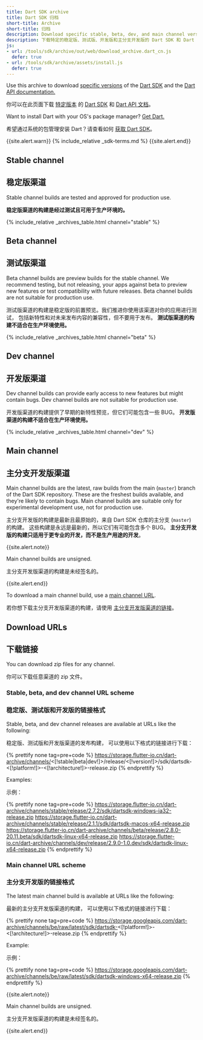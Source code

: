 ```yaml
---
title: Dart SDK archive
title: Dart SDK 归档
short-title: Archive
short-title: 归档
description: Download specific stable, beta, dev, and main channel versions of the Dart SDK and the Dart API documentation.
description: 下载特定的稳定版、测试版、开发版和主分支开发版的 Dart SDK 和 Dart API 文档。
js:
- url: /tools/sdk/archive/out/web/download_archive.dart_cn.js
  defer: true
- url: /tools/sdk/archive/assets/install.js
  defer: true
---
```


Use this archive to download
[specific versions](/get-dart#release-channels) of the
[Dart SDK](/tools/sdk)
and the [Dart API documentation.]({{site.dart_api}}/{{site.data.pkg-vers.SDK.channel}})

你可以在此页面下载 [特定版本](/get-dart#release-channels)
的 [Dart SDK]((/tools/sdk)) 和
[Dart API 文档](({{site.dart_api}}/{{site.data.pkg-vers.SDK.channel}}))。

Want to install Dart with your OS's package manager?
[Get Dart.](/get-dart)

希望通过系统的包管理安装 Dart？请查看如何 [获取 Dart SDK](/get-dart)。

{{site.alert.warn}}
  {% include_relative _sdk-terms.md %}
{{site.alert.end}}

## Stable channel

## 稳定版渠道

Stable channel builds are tested and approved for production use.

**稳定版渠道的构建是经过测试且可用于生产环境的。**

{% include_relative _archives_table.html channel="stable" %}

## Beta channel

## 测试版渠道

Beta channel builds are preview builds for the stable channel.
We recommend testing, but not releasing, your apps against beta
to preview new features or test compatibility with future releases.
Beta channel builds are not suitable for production use.

测试版渠道的构建是稳定版的前置预览。我们推进你使用该渠道对你的应用进行测试，
包括新特性和对未来发布内容的兼容性，但不要用于发布。
**测试版渠道的构建不适合在生产环境使用。**

{% include_relative _archives_table.html channel="beta" %}

## Dev channel

## 开发版渠道

Dev channel builds can provide early access
to new features but might contain bugs.
Dev channel builds are not suitable for production use.

开发版渠道的构建提供了早期的新特性预览，但它们可能包含一些 BUG。
**开发版渠道的构建不适合在生产环境使用。**

{% include_relative _archives_table.html channel="dev" %}

## Main channel

## 主分支开发版渠道

Main channel builds are the latest, raw builds from
the main (`master`) branch of the Dart SDK repository.
These are the freshest builds available,
and they're likely to contain bugs.
Main channel builds are suitable only for
experimental development use, not for production use.

主分支开发版的构建是最新且最原始的，来自
Dart SDK 仓库的主分支 (`master`) 的构建。
这些构建是永远是最新的，所以它们有可能包含多个 BUG。
**主分支开发版的构建只适用于更专业的开发，而不是生产用途的开发**。

{{site.alert.note}}

  Main channel builds are unsigned.

  主分支开发版渠道的构建是未经签名的。

{{site.alert.end}}

To download a main channel build, use a
[main channel URL](#main-channel-url-scheme).

若你想下载主分支开发版渠道的构建，请使用
[主分支开发版渠道的链接](#main-channel-url-scheme)。

## Download URLs

## 下载链接

You can download zip files for any channel.

你可以下载任意渠道的 zip 文件。

### Stable, beta, and dev channel URL scheme

### 稳定版、测试版和开发版的链接格式

Stable, beta, and dev channel releases
are available at URLs like the following:

稳定版、测试版和开发版渠道的发布构建，
可以使用以下格式的链接进行下载：

{% prettify none tag=pre+code %}
https://storage.flutter-io.cn/dart-archive/channels/<[!stable|beta|dev!]>/release/<[!version!]>/sdk/dartsdk-<[!platform!]>-<[!architecture!]>-release.zip
{% endprettify %}

Examples:

示例：

{% prettify none tag=pre+code %}
https://storage.flutter-io.cn/dart-archive/channels/stable/release/2.7.2/sdk/dartsdk-windows-ia32-release.zip
https://storage.flutter-io.cn/dart-archive/channels/stable/release/2.1.1/sdk/dartsdk-macos-x64-release.zip
https://storage.flutter-io.cn/dart-archive/channels/beta/release/2.8.0-20.11.beta/sdk/dartsdk-linux-x64-release.zip
https://storage.flutter-io.cn/dart-archive/channels/dev/release/2.9.0-1.0.dev/sdk/dartsdk-linux-x64-release.zip
{% endprettify %}

### Main channel URL scheme

### 主分支开发版的链接格式

The latest main channel build
is available at URLs like the following:

最新的主分支开发版渠道的构建，
可以使用以下格式的链接进行下载：

{% prettify none tag=pre+code %}
https://storage.googleapis.com/dart-archive/channels/be/raw/latest/sdk/dartsdk-<[!platform!]>-<[!architecture!]>-release.zip
{% endprettify %}

Example:

示例：

{% prettify none tag=pre+code %}
https://storage.googleapis.com/dart-archive/channels/be/raw/latest/sdk/dartsdk-windows-x64-release.zip
{% endprettify %}

{{site.alert.note}}

  Main channel builds are unsigned.

  主分支开发版渠道的构建是未经签名的。

{{site.alert.end}}
